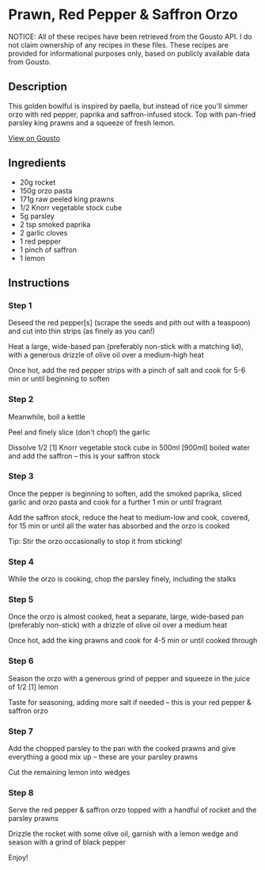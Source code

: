 # Prawn, Red Pepper & Saffron Orzo

NOTICE: All of these recipes have been retrieved from the Gousto API. I do not claim ownership of any recipes in these files. These recipes are provided for informational purposes only, based on publicly available data from Gousto.

## Description

This golden bowlful is inspired by paella, but instead of rice you'll simmer orzo with red pepper, paprika and saffron-infused stock. Top with pan-fried parsley king prawns and a squeeze of fresh lemon. 

[View on Gousto](https://www.gousto.co.uk/recipes/cookbook/prawn-red-pepper-saffron-orzo)

## Ingredients

- 20g rocket
- 150g orzo pasta
- 171g raw peeled king prawns
- 1/2 Knorr vegetable stock cube
- 5g parsley
- 2 tsp smoked paprika
- 2 garlic cloves
- 1 red pepper
- 1 pinch of saffron
- 1 lemon

## Instructions


### Step 1

Deseed the red pepper<span class="text-danger">[s]</span> (scrape the seeds and pith out with a teaspoon) and cut into thin strips (as finely as you can!)

Heat a large, wide-based pan (preferably non-stick with a matching lid), with a generous drizzle of olive oil over a medium-high heat

Once hot, add the red pepper strips with a pinch of salt and cook for 5-6 min or until beginning to soften


### Step 2

Meanwhile, boil a kettle

Peel and finely slice (don't chop!) the garlic

Dissolve 1/2 <span class="text-danger">[1]</span> Knorr vegetable stock cube in 500ml<span class="text-danger"> [900ml] </span>boiled water and add the saffron – this is your saffron stock


### Step 3

Once the pepper is beginning to soften, add the smoked paprika, sliced garlic and orzo pasta and cook for a further 1 min or until fragrant

Add the saffron stock, reduce the heat to medium-low and cook, covered, for 15 min or until all the water has absorbed and the orzo is cooked

Tip: Stir the orzo occasionally to stop it from sticking!


### Step 4

While the orzo is cooking, chop the parsley finely, including the stalks


### Step 5

Once the orzo is almost cooked, heat a separate, large, wide-based pan (preferably non-stick) with a drizzle of olive oil over a medium heat

Once hot, add the king prawns and cook for 4-5 min or until cooked through


### Step 6

Season the orzo with a generous grind of pepper and squeeze in the juice of 1/2 <span class="text-danger">[1]</span> lemon

Taste for seasoning, adding more salt if needed – this is your red pepper & saffron orzo


### Step 7

Add the chopped parsley to the pan with the cooked prawns and give everything a good mix up – these are your parsley prawns

Cut the remaining lemon into wedges

### Step 8

Serve the red pepper & saffron orzo topped with a handful of rocket and the parsley prawns

Drizzle the rocket with some olive oil, garnish with a lemon wedge and season with a grind of black pepper

Enjoy!

